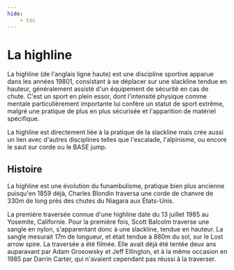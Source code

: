 ```yaml
---
hide:
    - toc
---
```


# La highline

La highline (de l'anglais ligne haute) est une discipline sportive apparue dans les années 19801, consistant à se déplacer sur une slackline tendue en hauteur, généralement assisté d'un équipement de sécurité en cas de chute. C'est un sport en plein essor, dont l'intensité physique comme mentale particulièrement importante lui confère un statut de sport extrême, malgré une pratique de plus en plus sécurisée et l'apparition de matériel spécifique.

La highline est directement liée à la pratique de la slackline mais crée aussi un lien avec d'autres disciplines telles que l'escalade, l'alpinisme, ou encore le saut sur corde ou le BASE jump.


## Histoire

La highline est une évolution du funambulisme, pratique bien plus ancienne puisqu'en 1859 déjà, Charles Blondin traversa une corde de chanvre de 330m de long près des chutes du Niagara aux États-Unis.

La première traversée connue d'une highline date du 13 juillet 1985 au Yosemite, Californie. Pour la première fois, Scott Balcolm traverse une sangle en nylon, s'apparentant donc à une slackline, tendue en hauteur. La sangle mesurait 17m de longueur, et était tendue à 880m du sol, sur le Lost arrow spire. La traversée a été filmée. Elle avait déjà été tentée deux ans auparavant par Adam Grosowsky et Jeff Ellington, et à la même occasion en 1985 par Darrin Carter, qui n'avaient cependant pas réussi à la traverser.

